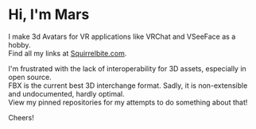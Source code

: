 # Hi, I'm Mars
I make 3d Avatars for VR applications like VRChat and VSeeFace as a hobby.\
Find all my links at [Squirrelbite.com](https://squirrelbite.com).

I'm frustrated with the lack of interoperability for 3D assets, especially in open source.\
FBX is the current best 3D interchange format. Sadly, it is non-extensible and undocumented, hardly optimal.\
View my pinned repositories for my attempts to do something about that!

Cheers!
